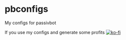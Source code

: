 # pbconfigs
My configs for passivbot

If you use my configs and generate some profits [![ko-fi](https://ko-fi.com/img/githubbutton_sm.svg)](https://ko-fi.com/Y8Y216Q3QS)